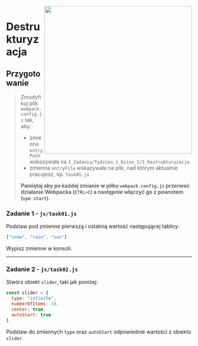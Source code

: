 <img src="http://coderslab.pl/img/coderslab-logo.png" align="right" width="400"/>

# Destrukturyzacja

## Przygotowanie
> Zmodyfikuj plik `webpack.config.js` tak, aby:
> - zmienna `entryPath` wskazywała na `1_Zadania/Tydzien_1_Dzien_3/3_Destrukturyzacja`
> - zmienna `entryFile` wskazywała na plik, nad którym aktualnie pracujesz, np. `task01.js`
>
> **Pamiętaj aby po każdej zmianie w pliku `webpack.config.js` przerwać działanie Webpacka (`CTRL+C`) a następnie włączyć go z powrotem (`npm start`).**


### Zadanie 1 - `js/task01.js`
Podstaw pod zmienne pierwszą i ostatnią wartość następującej tablicy: 

```js
["snow", "rain", "sun"]
```

Wypisz zmienne w konsoli.

---

### Zadanie 2 - `js/task02.js`

Stwórz obiekt ```slider```, taki jak poniżej:

```JavaScript
const slider = {
  type: "infinite",
  numberOfItems: 10,
  center: true,
  autoStart: true
}
```

Podstaw do zmiennych ```type``` oraz ```autoStart``` odpowiednie wartości z obiektu ```slider```.

